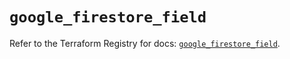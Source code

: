 # `google_firestore_field`

Refer to the Terraform Registry for docs: [`google_firestore_field`](https://registry.terraform.io/providers/hashicorp/google-beta/6.26.0/docs/resources/google_firestore_field).
